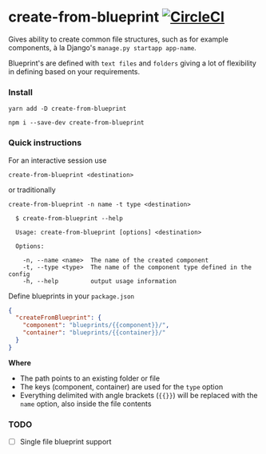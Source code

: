 # create-from-blueprint [![CircleCI](https://circleci.com/gh/Jokinen/create-from-blueprint.svg?style=shield)](https://circleci.com/gh/Jokinen/create-from-blueprint)

Gives ability to create common file structures, such as for example components, à la Django's `manage.py startapp app-name`.

Blueprint's are defined with `text files` and `folders` giving a lot of flexibility in defining based on your requirements.

### Install
```
yarn add -D create-from-blueprint
```
```
npm i --save-dev create-from-blueprint
```

### Quick instructions
For an interactive session use
```
create-from-blueprint <destination>
```
or traditionally
```
create-from-blueprint -n name -t type <destination>
```
```terminal
  $ create-from-blueprint --help

  Usage: create-from-blueprint [options] <destination>

  Options:

    -n, --name <name>  The name of the created component
    -t, --type <type>  The name of the component type defined in the config
    -h, --help         output usage information
```

Define blueprints in your `package.json`

```json
{
  "createFromBlueprint": {
    "component": "blueprints/{{component}}/",
    "container": "blueprints/{{container}}/"
  }
}
```

**Where**
* The path points to an existing folder or file
* The keys (component, container) are used for the `type` option
* Everything delimited with angle brackets (`{{}}`) will be replaced with the `name` option, also inside the file contents

### TODO

- [ ] Single file blueprint support